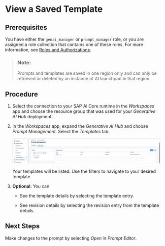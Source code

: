 <!-- loiocfe6c8bbe7c14a3a9128f6c8bafd7679 -->

# View a Saved Template



<a name="loiocfe6c8bbe7c14a3a9128f6c8bafd7679__prereq_yxf_gyb_rzb"/>

## Prerequisites

You have either the `genai_manager` or `prompt_manager` role, or you are assigned a role collection that contains one of these roles. For more information, see [Roles and Authorizations](security-e4cf710.md#loio4ef8499d7a4945ec854e3b4590830bcc).

> ### Note:  
> Prompts and templates are saved in one region only and can only be retrieved or deleted by an instance of AI launchpad in that region.



<a name="loiocfe6c8bbe7c14a3a9128f6c8bafd7679__steps_zr4_pq5_jzb"/>

## Procedure

1.  Select the connection to your SAP AI Core runtime in the *Workspaces* app and choose the resource group that was used for your *Generative AI Hub* deployment.

2.  In the *Workspaces* app, expand the *Generative AI Hub* and choose *Prompt Management*. Select the *Templates* tab.

    ![](images/viewtemplate_9351990.png)

    Your templates will be listed. Use the filters to navigate to your desired template.

3.  **Optional:** You can

    -   See the template details by selecting the template entry.

    -   See revision details by selecting the revision entry from the template details.





<a name="loiocfe6c8bbe7c14a3a9128f6c8bafd7679__postreq_ugy_jdz_r2c"/>

## Next Steps

Make changes to the prompt by selecting *Open in Prompt Editor*.

